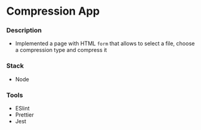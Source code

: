 # Compression App

### Description

- Implemented a page with HTML `form` that allows to select a file, choose a compression type and compress it

### Stack

- Node

### Tools

- ESlint
- Prettier
- Jest
